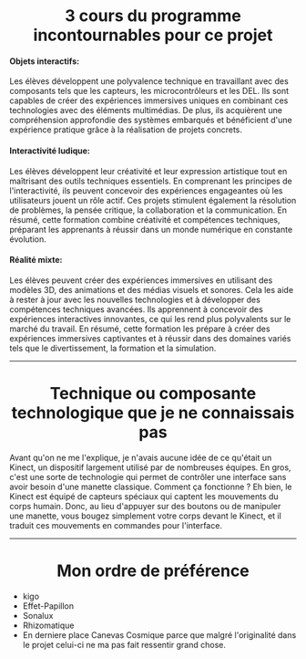 <h1 align=center>3 cours du programme incontournables pour ce projet</h1>

<h4>Objets interactifs:</h4> 
Les élèves développent une polyvalence technique en travaillant avec des composants tels que les capteurs, les microcontrôleurs et les DEL. Ils sont capables de créer des expériences immersives uniques en combinant ces technologies avec des éléments multimédias. De plus, ils acquièrent une compréhension approfondie des systèmes embarqués et bénéficient d'une expérience pratique grâce à la réalisation de projets concrets.

<h4>Interactivité ludique:</h4> 
Les élèves développent leur créativité et leur expression artistique tout en maîtrisant des outils techniques essentiels. En comprenant les principes de l'interactivité, ils peuvent concevoir des expériences engageantes où les utilisateurs jouent un rôle actif. Ces projets stimulent également la résolution de problèmes, la pensée critique, la collaboration et la communication. En résumé, cette formation combine créativité et compétences techniques, préparant les apprenants à réussir dans un monde numérique en constante évolution.

<h4>Réalité mixte:</h4> 
Les élèves peuvent créer des expériences immersives en utilisant des modèles 3D, des animations et des médias visuels et sonores. Cela les aide à rester à jour avec les nouvelles technologies et à développer des compétences techniques avancées. Ils apprennent à concevoir des expériences interactives innovantes, ce qui les rend plus polyvalents sur le marché du travail. En résumé, cette formation les prépare à créer des expériences immersives captivantes et à réussir dans des domaines variés tels que le divertissement, la formation et la simulation.
<hr>

<h1 align=center>Technique ou composante technologique que je ne connaissais pas</h1>

Avant qu'on ne me l'explique, je n'avais aucune idée de ce qu'était un Kinect, un dispositif largement utilisé par de nombreuses équipes. En gros, c'est une sorte de technologie qui permet de contrôler une interface sans avoir besoin d'une manette classique. Comment ça fonctionne ? Eh bien, le Kinect est équipé de capteurs spéciaux qui captent les mouvements du corps humain. Donc, au lieu d'appuyer sur des boutons ou de manipuler une manette, vous bougez simplement votre corps devant le Kinect, et il traduit ces mouvements en commandes pour l'interface. 
<hr>

<h1 align=center>Mon ordre de préférence</h1>

- kigo
- Effet-Papillon
- Sonalux
- Rhizomatique
- En derniere place Canevas Cosmique parce que malgré l'originalité dans le projet celui-ci ne ma pas fait ressentir grand chose.
